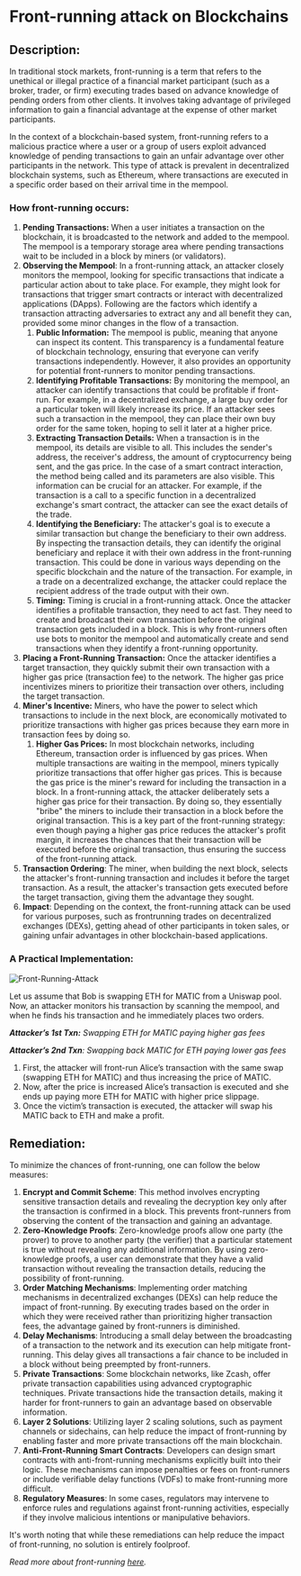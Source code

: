 # Front-running attack on Blockchains

## **Description:**

In traditional stock markets, front-running is a term that refers to the unethical or illegal practice of a financial market participant (such as a broker, trader, or firm) executing trades based on advance knowledge of pending orders from other clients. It involves taking advantage of privileged information to gain a financial advantage at the expense of other market participants.

In the context of a blockchain-based system, front-running refers to a malicious practice where a user or a group of users exploit advanced knowledge of pending transactions to gain an unfair advantage over other participants in the network. This type of attack is prevalent in decentralized blockchain systems, such as Ethereum, where transactions are executed in a specific order based on their arrival time in the mempool.

### How front-running occurs:

1. **Pending Transactions:** When a user initiates a transaction on the blockchain, it is broadcasted to the network and added to the mempool. The mempool is a temporary storage area where pending transactions wait to be included in a block by miners (or validators).
2. **Observing the Mempool**: In a front-running attack, an attacker closely monitors the mempool, looking for specific transactions that indicate a particular action about to take place. For example, they might look for transactions that trigger smart contracts or interact with decentralized applications (DApps).
Following are the factors which identify a transaction attracting adversaries to extract any and all benefit they can, provided some minor changes in the flow of a transaction.
    1. **Public Information:** The mempool is public, meaning that anyone can inspect its content. This transparency is a fundamental feature of blockchain technology, ensuring that everyone can verify transactions independently. However, it also provides an opportunity for potential front-runners to monitor pending transactions.
    2. **Identifying Profitable Transactions:** By monitoring the mempool, an attacker can identify transactions that could be profitable if front-run. For example, in a decentralized exchange, a large buy order for a particular token will likely increase its price. If an attacker sees such a transaction in the mempool, they can place their own buy order for the same token, hoping to sell it later at a higher price.
    3. **Extracting Transaction Details:** When a transaction is in the mempool, its details are visible to all. This includes the sender's address, the receiver's address, the amount of cryptocurrency being sent, and the gas price. In the case of a smart contract interaction, the method being called and its parameters are also visible. This information can be crucial for an attacker. For example, if the transaction is a call to a specific function in a decentralized exchange's smart contract, the attacker can see the exact details of the trade.
    4. **Identifying the Beneficiary:** The attacker's goal is to execute a similar transaction but change the beneficiary to their own address. By inspecting the transaction details, they can identify the original beneficiary and replace it with their own address in the front-running transaction. This could be done in various ways depending on the specific blockchain and the nature of the transaction. For example, in a trade on a decentralized exchange, the attacker could replace the recipient address of the trade output with their own.
    5. **Timing:** Timing is crucial in a front-running attack. Once the attacker identifies a profitable transaction, they need to act fast. They need to create and broadcast their own transaction before the original transaction gets included in a block. This is why front-runners often use bots to monitor the mempool and automatically create and send transactions when they identify a front-running opportunity.
3. **Placing a Front-Running Transaction:** Once the attacker identifies a target transaction, they quickly submit their own transaction with a higher gas price (transaction fee) to the network. The higher gas price incentivizes miners to prioritize their transaction over others, including the target transaction.
4. **Miner's Incentive:** Miners, who have the power to select which transactions to include in the next block, are economically motivated to prioritize transactions with higher gas prices because they earn more in transaction fees by doing so.
    1. **Higher Gas Prices:** In most blockchain networks, including Ethereum, transaction order is influenced by gas prices. When multiple transactions are waiting in the mempool, miners typically prioritize transactions that offer higher gas prices. This is because the gas price is the miner's reward for including the transaction in a block. In a front-running attack, the attacker deliberately sets a higher gas price for their transaction. By doing so, they essentially "bribe" the miners to include their transaction in a block before the original transaction. This is a key part of the front-running strategy: even though paying a higher gas price reduces the attacker's profit margin, it increases the chances that their transaction will be executed before the original transaction, thus ensuring the success of the front-running attack.
5. **Transaction Ordering**: The miner, when building the next block, selects the attacker's front-running transaction and includes it before the target transaction. As a result, the attacker's transaction gets executed before the target transaction, giving them the advantage they sought.
6. **Impact**: Depending on the context, the front-running attack can be used for various purposes, such as frontrunning trades on decentralized exchanges (DEXs), getting ahead of other participants in token sales, or gaining unfair advantages in other blockchain-based applications.

### A Practical Implementation:
![Front-Running-Attack](https://github.com/ImmuneBytes-Security-Audit/Blockchain-Attack-Vectors/assets/113500663/9261432b-e6e9-4f95-bf21-dfa4c390635e)

Let us assume that Bob is swapping ETH for MATIC from a Uniswap pool. Now, an attacker monitors his transaction by scanning the mempool, and when he finds his transaction and he immediately places two orders.

***Attacker’s 1st Txn:** Swapping ETH for MATIC paying higher gas fees*

***Attacker’s 2nd Txn**: Swapping back MATIC for ETH paying lower gas fees*

1. First, the attacker will front-run Alice’s transaction with the same swap (swapping ETH for MATIC) and thus increasing the price of MATIC.
2. Now, after the price is increased Alice’s transaction is executed and she ends up paying more ETH for MATIC with higher price slippage.
3. Once the victim’s transaction is executed, the attacker will swap his MATIC back to ETH and make a profit.

## **Remediation:**

To minimize the chances of front-running, one can follow the below measures:

1. **Encrypt and Commit Scheme**: This method involves encrypting sensitive transaction details and revealing the decryption key only after the transaction is confirmed in a block. This prevents front-runners from observing the content of the transaction and gaining an advantage.
2. **Zero-Knowledge Proofs**: Zero-knowledge proofs allow one party (the prover) to prove to another party (the verifier) that a particular statement is true without revealing any additional information. By using zero-knowledge proofs, a user can demonstrate that they have a valid transaction without revealing the transaction details, reducing the possibility of front-running.
3. **Order Matching Mechanisms**: Implementing order matching mechanisms in decentralized exchanges (DEXs) can help reduce the impact of front-running. By executing trades based on the order in which they were received rather than prioritizing higher transaction fees, the advantage gained by front-runners is diminished.
4. **Delay Mechanisms**: Introducing a small delay between the broadcasting of a transaction to the network and its execution can help mitigate front-running. This delay gives all transactions a fair chance to be included in a block without being preempted by front-runners.
5. **Private Transactions**: Some blockchain networks, like Zcash, offer private transaction capabilities using advanced cryptographic techniques. Private transactions hide the transaction details, making it harder for front-runners to gain an advantage based on observable information.
6. **Layer 2 Solutions**: Utilizing layer 2 scaling solutions, such as payment channels or sidechains, can help reduce the impact of front-running by enabling faster and more private transactions off the main blockchain.
7. **Anti-Front-Running Smart Contracts**: Developers can design smart contracts with anti-front-running mechanisms explicitly built into their logic. These mechanisms can impose penalties or fees on front-runners or include verifiable delay functions (VDFs) to make front-running more difficult.
8. **Regulatory Measures**: In some cases, regulators may intervene to enforce rules and regulations against front-running activities, especially if they involve malicious intentions or manipulative behaviors.

It's worth noting that while these remediations can help reduce the impact of front-running, no solution is entirely foolproof. 

*Read more about front-running [here](https://www.immunebytes.com/blog/front-running-attack/).*
